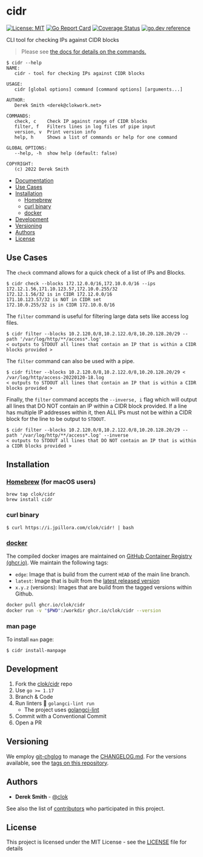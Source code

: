 # cidr

[![License: MIT](https://img.shields.io/badge/License-MIT-brightgreen.svg)](https://github.com/clok/cidr/blob/master/LICENSE)
[![Go Report Card](https://goreportcard.com/badge/clok/cidr)](https://goreportcard.com/report/clok/cidr)
[![Coverage Status](https://coveralls.io/repos/github/clok/cidr/badge.svg)](https://coveralls.io/github/clok/cidr)
[![go.dev reference](https://img.shields.io/badge/go.dev-reference-007d9c?logo=go&logoColor=white)](https://pkg.go.dev/github.com/clok/cidr?tab=overview)

CLI tool for checking IPs against CIDR blocks

> Please see [the docs for details on the commands.](./docs/cidr.md)

```text
$ cidr --help
NAME:
   cidr - tool for checking IPs against CIDR blocks

USAGE:
   cidr [global options] command [command options] [arguments...]

AUTHOR:
   Derek Smith <derek@clokwork.net>

COMMANDS:
   check, c    Check IP against range of CIDR blocks
   filter, f   Filters lines in log files of pipe input
   version, v  Print version info
   help, h     Shows a list of commands or help for one command

GLOBAL OPTIONS:
   --help, -h  show help (default: false)

COPYRIGHT:
   (c) 2022 Derek Smith
```

- [Documentation](./docs/cidr.md)
- [Use Cases](#use-cases)
- [Installation](#installation)
    - [Homebrew](#homebrewhttpsbrewsh-for-macos-users)
    - [curl binary](#curl-binary)
    - [docker](#dockerhttpswwwdockercom)
- [Development](#development)
- [Versioning](#versioning)
- [Authors](#authors)
- [License](#license)

## Use Cases

The `check` command allows for a quick check of a list of IPs and Blocks.
```text
$ cidr check --blocks 172.12.0.0/16,172.10.0.0/16 --ips 172.12.1.56,171.10.123.57,172.10.0.255/32
172.12.1.56/32 is in CIDR 172.12.0.0/16
171.10.123.57/32 is NOT in CIDR set
172.10.0.255/32 is in CIDR 172.10.0.0/16
```

The `filter` command is useful for filtering large data sets like access log files.
```text
$ cidr filter --blocks 10.2.120.0/8,10.2.122.0/8,10.20.128.20/29 --path '/var/log/http/**/access*.log'
< outputs to STDOUT all lines that contain an IP that is within a CIDR blocks provided >
```

The `filter` command can also be used with a pipe.
```text
$ cidr filter --blocks 10.2.120.0/8,10.2.122.0/8,10.20.128.20/29 < /var/log/http/access-20220120-18.log
< outputs to STDOUT all lines that contain an IP that is within a CIDR blocks provided >
```

Finally, the `filter` command accepts the `--inverse, i` flag which will output all lines that DO NOT contain
an IP within a CIDR block provided. If a line has multiple IP addresses within it, then ALL IPs must not be within
a CIDR block for the line to be output to `STDOUT`.
```text
$ cidr filter --blocks 10.2.120.0/8,10.2.122.0/8,10.20.128.20/29 --path '/var/log/http/**/access*.log' --inverse
< outputs to STDOUT all lines that DO NOT contain an IP that is within a CIDR blocks provided >
```

## Installation

### [Homebrew](https://brew.sh) (for macOS users)

```
brew tap clok/cidr
brew install cidr
```

### curl binary

```
$ curl https://i.jpillora.com/clok/cidr! | bash
```

### [docker](https://www.docker.com/)

The compiled docker images are maintained
on [GitHub Container Registry (ghcr.io)](https://github.com/orgs/clok/packages/container/package/cidr). We maintain the
following tags:

- `edge`: Image that is build from the current `HEAD` of the main line branch.
- `latest`: Image that is built from the [latest released version](https://github.com/clok/cidr/releases)
- `x.y.z` (versions): Images that are build from the tagged versions within Github.

```bash
docker pull ghcr.io/clok/cidr
docker run -v "$PWD":/workdir ghcr.io/clok/cidr --version
```

### man page

To install `man` page:

```
$ cidr install-manpage
```

## Development

1. Fork the [clok/cidr](https://github.com/clok/cidr) repo
1. Use `go >= 1.17`
1. Branch & Code
1. Run linters :broom: `golangci-lint run`
    - The project uses [golangci-lint](https://golangci-lint.run/usage/install/#local-installation)
1. Commit with a Conventional Commit
1. Open a PR

## Versioning

We employ [git-chglog](https://github.com/git-chglog/git-chglog) to manage the [CHANGELOG.md](CHANGELOG.md). For the
versions available, see the [tags on this repository](https://github.com/clok/cidr/tags).

## Authors

* **Derek Smith** - [@clok](https://github.com/clok)

See also the list of [contributors](https://github.com/clok/cidr/contributors) who participated in this project.

## License

This project is licensed under the MIT License - see the [LICENSE](LICENSE) file for details